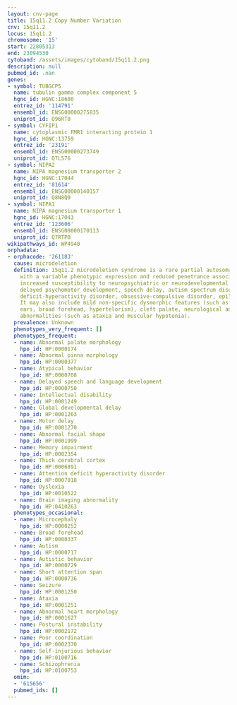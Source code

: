 ```yaml
---
layout: cnv-page
title: 15q11.2 Copy Number Variation
cnv: 15q11.2
locus: 15q11.2
chromosome: '15'
start: 22805313
end: 23094530
cytoband: /assets/images/cytoband/15q11.2.png
description: null
pubmed_id: .nan
genes:
- symbol: TUBGCP5
  name: tubulin gamma complex component 5
  hgnc_id: HGNC:18600
  entrez_id: '114791'
  ensembl_id: ENSG00000275835
  uniprot_id: Q96RT8
- symbol: CYFIP1
  name: cytoplasmic FMR1 interacting protein 1
  hgnc_id: HGNC:13759
  entrez_id: '23191'
  ensembl_id: ENSG00000273749
  uniprot_id: Q7L576
- symbol: NIPA2
  name: NIPA magnesium transporter 2
  hgnc_id: HGNC:17044
  entrez_id: '81614'
  ensembl_id: ENSG00000140157
  uniprot_id: Q8N8Q9
- symbol: NIPA1
  name: NIPA magnesium transporter 1
  hgnc_id: HGNC:17043
  entrez_id: '123606'
  ensembl_id: ENSG00000170113
  uniprot_id: Q7RTP0
wikipathways_id: WP4940
orphadata:
- orphacode: '261183'
  cause: microdeletion
  definition: 15q11.2 microdeletion syndrome is a rare partial autosomal monosomy
    with a variable phenotypic expression and reduced penetrance associated with an
    increased susceptibility to neuropsychiatric or neurodevelopmental disorders including
    delayed psychomotor development, speech delay, autism spectrum disorder, attention
    deficit-hyperactivity disorder, obsessive-compulsive disorder, epilepsy or seizures.
    It may also include mild non-specific dysmorphic features (such as dysplastic
    ears, broad forehead, hypertelorism), cleft palate, neurological and neuroimaging
    abnormalities (such as ataxia and muscular hypotonia).
  prevalence: Unknown
  phenotypes_very_frequent: []
  phenotypes_frequent:
  - name: Abnormal palate morphology
    hpo_id: HP:0000174
  - name: Abnormal pinna morphology
    hpo_id: HP:0000377
  - name: Atypical behavior
    hpo_id: HP:0000708
  - name: Delayed speech and language development
    hpo_id: HP:0000750
  - name: Intellectual disability
    hpo_id: HP:0001249
  - name: Global developmental delay
    hpo_id: HP:0001263
  - name: Motor delay
    hpo_id: HP:0001270
  - name: Abnormal facial shape
    hpo_id: HP:0001999
  - name: Memory impairment
    hpo_id: HP:0002354
  - name: Thick cerebral cortex
    hpo_id: HP:0006891
  - name: Attention deficit hyperactivity disorder
    hpo_id: HP:0007018
  - name: Dyslexia
    hpo_id: HP:0010522
  - name: Brain imaging abnormality
    hpo_id: HP:0410263
  phenotypes_occasional:
  - name: Microcephaly
    hpo_id: HP:0000252
  - name: Broad forehead
    hpo_id: HP:0000337
  - name: Autism
    hpo_id: HP:0000717
  - name: Autistic behavior
    hpo_id: HP:0000729
  - name: Short attention span
    hpo_id: HP:0000736
  - name: Seizure
    hpo_id: HP:0001250
  - name: Ataxia
    hpo_id: HP:0001251
  - name: Abnormal heart morphology
    hpo_id: HP:0001627
  - name: Postural instability
    hpo_id: HP:0002172
  - name: Poor coordination
    hpo_id: HP:0002370
  - name: Self-injurious behavior
    hpo_id: HP:0100716
  - name: Schizophrenia
    hpo_id: HP:0100753
  omim:
  - '615656'
  pubmed_ids: []
---
```

